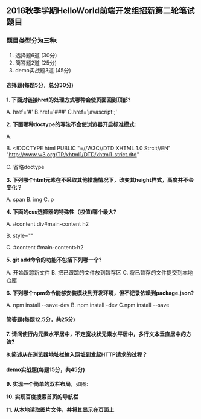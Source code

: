 ## 2016秋季学期HelloWorld前端开发组招新第二轮笔试题目

### 题目类型分为三种:

1. 选择题6道 (30分)
2. 简答题2道 (25分)
3. demo实战题3道 (45分)

#### 选择题(每题5分，总分30分)

**1. 下面对链接href的处理方式哪种会使页面回到顶部?**

A. href='#' B.href='###' C.href='javascript:;'

**2. 下面哪种doctype的写法不会使浏览器开启标准模式:**

A. <!DOCTYPE html> 

B. <!DOCTYPE html PUBLIC "=//W3C//DTD XHTML 1.0 Strcit//EN" "http://www.w3.org/TR/xhtml1/DTD/xhtml1-strict.dtd"

C. 省略doctype

**3. 下列哪个html元素在不采取其他措施情况下，改变其height样式，高度并不会变化？**

A. span B. img C. p

**4. 下面的css选择器的特殊性（权值)哪个最大?**

A. #content div#main-content h2

B. style=""

C. #content #main-content>h2

**5. git add命令的功能不包括下列哪一个?**

A. 开始跟踪新文件 B. 把已跟踪的文件放到暂存区 C. 将已暂存的文件提交到本地仓库

**6. 下列哪个npm命令能够安装模块到开发环境，但不记录依赖到package.json?**

A. npm install --save-dev  B. npm install -dev C.npm install --save

#### 简答题(每题12.5分，共25分)
**7. 请问使行内元素水平居中，不定宽块状元素水平居中，多行文本垂直居中的方法?**

**8.简述从在浏览器地址栏输入网址到发起HTTP请求的过程？**

#### demo实战题(每题15分，共45分)

**9. 实现一个简单的双栏布局**，如图:

**10. 实现百度搜索首页的导航栏**

**11. 从本地读取图片文件，并将其显示在页面上**


